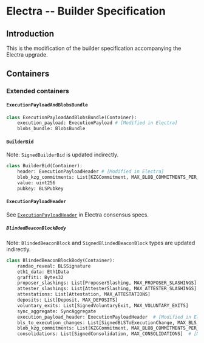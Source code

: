 # Electra -- Builder Specification

## Introduction

This is the modification of the builder specification accompanying the Electra upgrade.

## Containers

### Extended containers

#### `ExecutionPayloadAndBlobsBundle`

```python
class ExecutionPayloadAndBlobsBundle(Container):
    execution_payload: ExecutionPayload # [Modified in Electra]
    blobs_bundle: BlobsBundle
```

#### `BuilderBid`

Note: `SignedBuilderBid` is updated indirectly.

```python
class BuilderBid(Container):
    header: ExecutionPayloadHeader # [Modified in Electra]
    blob_kzg_commitments: List[KZGCommitment, MAX_BLOB_COMMITMENTS_PER_BLOCK]
    value: uint256
    pubkey: BLSPubkey
```

#### `ExecutionPayloadHeader`

See [`ExecutionPayloadHeader`](https://github.com/ethereum/consensus-specs/blob/dev/specs/electra/beacon-chain.md#executionpayloadheader) in Electra consensus specs.

##### `BlindedBeaconBlockBody`

Note: `BlindedBeaconBlock` and `SignedBlindedBeaconBlock` types are updated indirectly.

```python
class BlindedBeaconBlockBody(Container):
    randao_reveal: BLSSignature
    eth1_data: Eth1Data
    graffiti: Bytes32
    proposer_slashings: List[ProposerSlashing, MAX_PROPOSER_SLASHINGS]
    attester_slashings: List[AttesterSlashing, MAX_ATTESTER_SLASHINGS]
    attestations: List[Attestation, MAX_ATTESTATIONS]
    deposits: List[Deposit, MAX_DEPOSITS]
    voluntary_exits: List[SignedVoluntaryExit, MAX_VOLUNTARY_EXITS]
    sync_aggregate: SyncAggregate
    execution_payload_header: ExecutionPayloadHeader  # [Modified in Electra]
    bls_to_execution_changes: List[SignedBLSToExecutionChange, MAX_BLS_TO_EXECUTION_CHANGES]
    blob_kzg_commitments: List[KZGCommitment, MAX_BLOB_COMMITMENTS_PER_BLOCK]
    consolidations: List[SignedConsolidation, MAX_CONSOLIDATIONS]  # [New in Electra]
```
